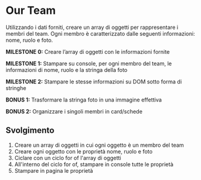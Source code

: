 # Our Team

Utilizzando i dati forniti, creare un array di oggetti per rappresentare i membri del team. Ogni membro è caratterizzato dalle seguenti informazioni: nome, ruolo e foto.

**MILESTONE 0:**
Creare l’array di oggetti con le informazioni fornite

**MILESTONE 1:**
Stampare su console, per ogni membro del team, le informazioni di nome, ruolo e la stringa della foto

**MILESTONE 2:**
Stampare le stesse informazioni su DOM sotto forma di stringhe

**BONUS 1:**
Trasformare la stringa foto in una immagine effettiva

**BONUS 2:**
Organizzare i singoli membri in card/schede

## Svolgimento
1. Creare un array di oggetti in cui ogni oggetto è un membro del team
2. Creare ogni oggetto con le proprietà nome, ruolo e foto
3. Ciclare con un ciclo for of l'array di oggetti
4. All'interno del ciclo for of, stampare in console tutte le proprietà
5. Stampare in pagina le proprietà
